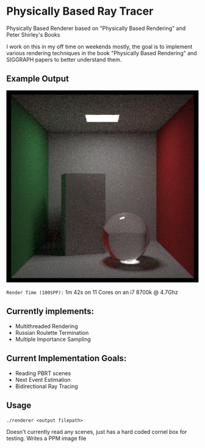 # Physically Based Ray Tracer

Physically Based Renderer based on "Physically Based Rendering" and Peter Shirley's Books

I work on this in my off time on weekends mostly, the goal is to implement various rendering techniques in the 
book "Physically Based Rendering" and SIGGRAPH papers to better understand them.

## Example Output
![alt text](https://github.com/rafiqd/RayTracer/blob/master/cornell_100spp.png)

`Render Time (100SPP):` 1m 42s on 11 Cores on an i7 8700k @ 4.7Ghz

## Currently implements:
* Multithreaded Rendering
* Russian Roulette Termination
* Multiple Importance Sampling
  
## Current Implementation Goals:
* Reading PBRT scenes
* Next Event Estimation
* Bidirectional Ray Tracing
  
## Usage
`./renderer <output filepath>`

Doesn't currently read any scenes, just has a hard coded cornel box for testing.
Writes a PPM image file

